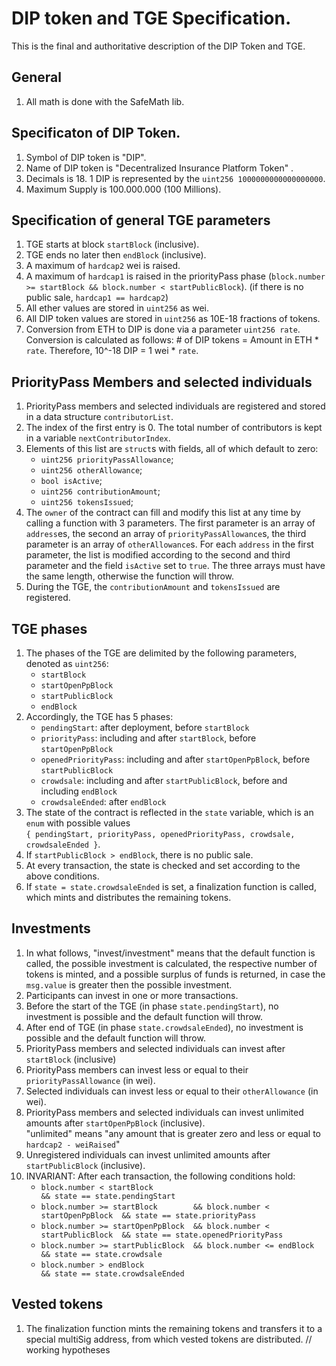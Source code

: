 # DIP token and TGE Specification.
This is the final and authoritative description of the DIP Token and TGE.

## General
1. All math is done with the SafeMath lib.

## Specificaton of DIP Token.
1. Symbol of DIP token is "DIP".
1. Name of DIP token is "Decentralized Insurance Platform Token" .
1. Decimals is 18. 1 DIP is represented by the `uint256 1000000000000000000`. 
1. Maximum Supply is 100.000.000 (100 Millions).

## Specification of general TGE parameters
1. TGE starts at block `startBlock` (inclusive).
1. TGE ends no later then `endBlock` (inclusive).
1. A maximum of `hardcap2` wei is raised.
1. A maximum of `hardcap1` is raised in the priorityPass phase (`block.number >= startBlock && block.number < startPublicBlock`). 
(if there is no public sale, `hardcap1 == hardcap2`)
1. All ether values are stored in `uint256` as wei.
1. All DIP token values are stored in `uint256` as 10E-18 fractions of tokens. 
1. Conversion from ETH to DIP is done via a parameter `uint256 rate`. 
Conversion is calculated as follows: # of DIP tokens = Amount in ETH * `rate`. Therefore, 10^-18 DIP = 1 wei * `rate`.

## PriorityPass Members and selected individuals
1. PriorityPass members and selected individuals are registered and stored in a data structure `contributorList`.
1. The index of the first entry is 0. The total number of contributors is kept in a variable `nextContributorIndex`.
1. Elements of this list are `struct`s with fields, all of which default to zero:
    - `uint256 priorityPassAllowance`;
    - `uint256 otherAllowance`;
    - `bool isActive`;
    - `uint256 contributionAmount`;
    - `uint256 tokensIssued`;
1. The `owner` of the contract can fill and modify this list at any time by calling a function with 3 parameters.
The first parameter is an array of `address`es, the second an array of `priorityPassAllowance`s, the third parameter is an array of `otherAllowance`s.
For each `address` in the first parameter, the list is modified according to the second and third parameter and the field `isActive` set to `true`.
The three arrays must have the same length, otherwise the function will throw.
1. During the TGE, the `contributionAmount` and `tokensIssued` are registered.

## TGE phases
1. The phases of the TGE are delimited by the following parameters, denoted as `uint256`:
    - `startBlock`
    - `startOpenPpBlock`
    - `startPublicBlock`
    - `endBlock`
1. Accordingly, the TGE has 5 phases: 
    - `pendingStart`:             after deployment, before `startBlock`
    - `priorityPass`:             including and after `startBlock`, before `startOpenPpBlock`
    - `openedPriorityPass`:       including and after `startOpenPpBlock`, before `startPublicBlock`
    - `crowdsale`:                including and after `startPublicBlock`, before and including `endBlock`
    - `crowdsaleEnded`:           after `endBlock`
1. The state of the contract is reflected in the `state` variable, which is an `enum` with possible values  
`{ pendingStart, priorityPass, openedPriorityPass, crowdsale, crowdsaleEnded }`.
1. If `startPublicBlock > endBlock`, there is no public sale.
1. At every transaction, the state is checked and set according to the above conditions.
1. If `state = state.crowdsaleEnded` is set, a finalization function is called, which mints and distributes the remaining tokens.

## Investments 
1. In what follows, "invest/investment" means that the default function is called, the possible investment is calculated, 
the respective number of tokens is minted, and a possible surplus of funds is returned,
in case the `msg.value` is greater then the possible investment.
1. Participants can invest in one or more transactions.
1. Before the start of the TGE (in phase `state.pendingStart`), no investment is possible and the default function will throw.
1. After end of TGE (in phase `state.crowdsaleEnded`), no investment is possible and the default function will throw.
1. PriorityPass members and selected individuals can invest after `startBlock` (inclusive)
1. PriorityPass members can invest less or equal to their `priorityPassAllowance` (in wei).
1. Selected individuals can invest less or equal to their `otherAllowance` (in wei).
1. PriorityPass members and selected individuals can invest unlimited amounts after `startOpenPpBlock` (inclusive).  
"unlimited" means "any amount that is greater zero and less or equal to `hardcap2 - weiRaised`"
1. Unregistered individuals can invest unlimited amounts after `startPublicBlock` (inclusive).
1. INVARIANT: After each transaction, the following conditions hold:
    - `block.number < startBlock                                             && state == state.pendingStart`
    - `block.number >= startBlock        && block.number < startOpenPpBlock  && state == state.priorityPass`
    - `block.number >= startOpenPpBlock  && block.number < startPublicBlock  && state == state.openedPriorityPass`
    - `block.number >= startPublicBlock  && block.number <= endBlock         && state == state.crowdsale`
    - `block.number > endBlock                                               && state == state.crowdsaleEnded`

## Vested tokens
1. The finalization function mints the remaining tokens and transfers it to a special multiSig address, from which
vested tokens are distributed. // working hypotheses
